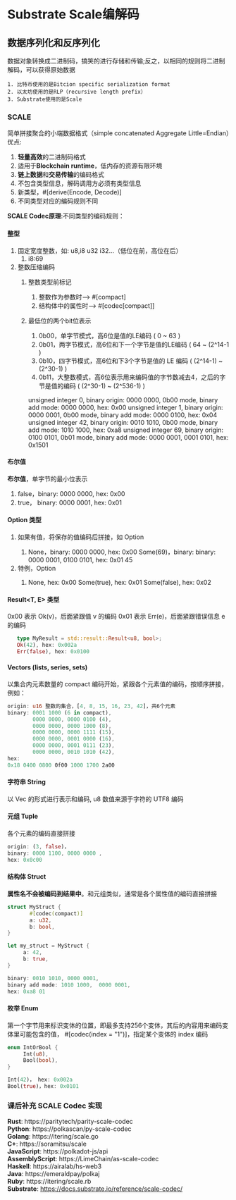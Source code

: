 # Substrate Scale编解码

## 数据序列化和反序列化
数据对象转换成二进制码，搞笑的进行存储和传输;反之，以相同的规则将二进制解码，可以获得原始数据  

    1. 比特币使用的是Bitcion specific serialization format
    2. 以太坊使用的是RLP（recursive length prefix）
    3. Substrate使用的是Scale
    
### SCALE
简单拼接聚合的小端数据格式（simple concatenated Aggregate Little=Endian）优点:  
1. **轻量高效**的二进制码格式
2. 适用于**Blockchain runtime**，低内存的资源有限环境
3. **链上数据**和**交易传输**的编码格式
4. 不包含类型信息，解码调用方必须有类型信息
5. 新类型，#[derive(Encode, Decode)]
6. 不同类型对应的编码规则不同
    
**SCALE Codec原理**:不同类型的编码规则：
#### 整型
1. 固定宽度整数，如: u8,i8 u32 i32...（低位在前，高位在后）
   1. i8:69
2. 整数压缩编码
   1. 整数类型前标记
      1. 整数作为参数时--> #[compact]
      2. 结构体中的属性时--> #[codec[compact]]
   2. 最低位的两个bit位表示
      1. 0b00，单字节模式，高6位是值的LE编码 ( 0 ~ 63 )
      2. 0b01，两字节模式，高6位和下一个字节是值的LE编码 ( 64 ~ (2^14-1 )
      3. 0b10，四字节模式，高6位和下3个字节是值的 LE 编码 (  (2^14-1) ~ (2^30-1)  )
      4. 0b11，大整数模式，高6位表示用来编码值的字节数减去4，之后的字节是值的编码 ( (2^30-1) ~ (2^536-1) )
         
       
      unsigned integer 0,  binary origin: 0000 0000, 0b00 mode, binary add mode: 0000 0000,            hex: 0x00
      unsigned integer 1,  binary origin: 0000 0001, 0b00 mode, binary add mode: 0000 0100,            hex: 0x04
      unsigned integer 42, binary origin: 0010 1010, 0b00 mode, binary add mode: 1010 1000,            hex: 0xa8
      unsigned integer 69, binary origin: 0100 0101, 0b01 mode, binary add mode: 0000 0001, 0001 0101, hex: 0x1501

#### 布尔值
**布尔值**，单字节的最小位表示  
   1. false，binary: 0000 0000, hex: 0x00
   2. true， binary: 0000 0001,  hex: 0x01

#### Option<T> 类型
1. 如果有值，将保存的值编码后拼接，如 Option<i8>
   1. None，binary: 0000 0000, hex: 0x00
      Some(69)，binary: binary: 0000 0001, 0100 0101, hex: 0x01 45
2. 特例，Option<bool>
   1. None, hex: 0x00
      Some(true), hex: 0x01
      Some(false), hex: 0x02

#### Result<T, E> 类型
0x00 表示 Ok(v)，后面紧跟值 v 的编码
0x01 表示 Err(e)，后面紧跟错误信息 e 的编码
```rust
   type MyResult = std::result::Result<u8, bool>;
   Ok(42), hex: 0x002a
   Err(false), hex: 0x0100
```

#### Vectors (lists, series, sets)
以集合内元素数量的 compact 编码开始，紧跟各个元素值的编码，按顺序拼接，例如：
```rust
origin: u16 整数的集合，[4, 8, 15, 16, 23, 42]，共6个元素
binary: 0001 1000 (6 in compact), 
        0000 0000, 0000 0100 (4), 
        0000 0000, 0000 1000 (8),
        0000 0000, 0000 1111 (15), 
        0000 0000, 0001 0000 (16),
        0000 0000, 0001 0111 (23), 
        0000 0000, 0010 1010 (42),
hex:
0x18 0400 0800 0f00 1000 1700 2a00
```

#### 字符串 String
以 Vec<u8> 的形式进行表示和编码, u8 数值来源于字符的 UTF8 编码

#### 元组 Tuple
各个元素的编码直接拼接
```rust
origin: (3, false)，
binary: 0000 1100, 0000 0000 , 
hex: 0x0c00
```

#### 结构体 Struct
**属性名不会被编码到结果中**。和元组类似，通常是各个属性值的编码直接拼接
```rust
struct MyStruct {
       #[codec(compact)]
       a: u32,
       b: bool,
}

let my_struct = MyStruct {
     a: 42,
     b: true,
}

binary: 0010 1010, 0000 0001, 
binary add mode: 1010 1000,  0000 0001, 
hex: 0xa8 01
```

#### 枚举 Enum
第一个字节用来标识变体的位置，即最多支持256个变体，其后的内容用来编码变体里可能包含的值，
#[codec(index = "1")]，指定某个变体的 index 编码
```rust
enum IntOrBool {
     Int(u8),
     Bool(bool),
}

Int(42)， hex: 0x002a
Bool(true)，hex: 0x0101
```

### 课后补充 SCALE Codec 实现
**Rust**:            https://paritytech/parity-scale-codec  
**Python**:          https://polkascan/py-scale-codec  
**Golang**:          https://itering/scale.go  
**C+**:              https://soramitsu/scale  
**JavaScript**:      https://polkadot-js/api  
**AssemblyScript**:  https://LimeChain/as-scale-codec  
**Haskell**:         https://airalab/hs-web3  
**Java**:            https://emeraldpay/polkaj  
**Ruby**:            https://itering/scale.rb  
**Substrate**:       https://docs.substrate.io/reference/scale-codec/